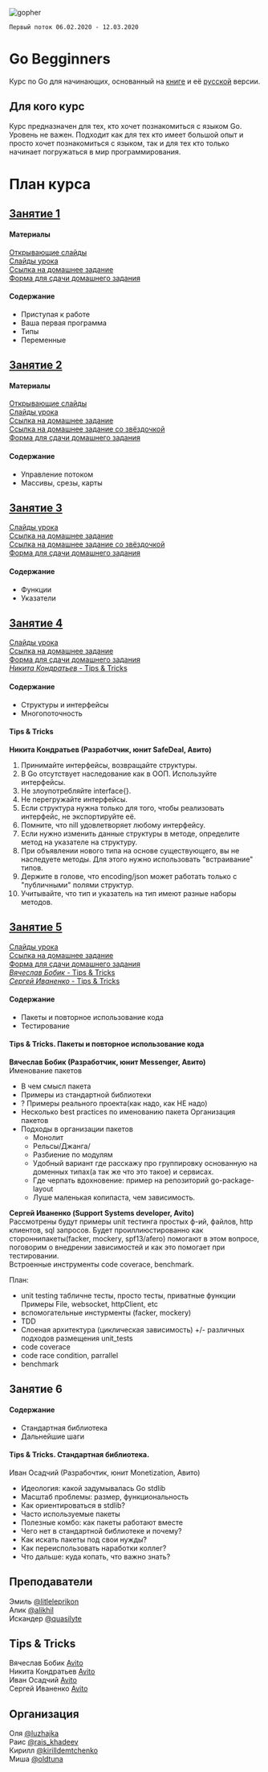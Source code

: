 ![gopher](/img/go_study.jpg "gopher in Innopolis")

`Первый поток 06.02.2020 - 12.03.2020`

# Go Begginners
Курс по Go для начинающих, основанный на [книге](http://golang-book.com/) и её [русской](http://golang-book.ru/) версии.

## Для кого курс
Курс предназначен для тех, кто хочет познакомиться с языком Go. Уровень не важен. Подходит как для тех кто имеет большой опыт и просто хочет познакомиться с языком, так и для тех кто только начинает погружаться в мир программирования.

# План курса

## [Занятие 1](https://www.meetup.com/GDG-Cloud-Innopolis/events/ldbnnrybcdbjb/)
#### Материалы
[Открывающие слайды](https://github.com/GDG-Cloud-Innopolis/Go-begginners/releases/download/v1.0.0/keyword-go.pdf)  
[Слайды урока](https://github.com/GDG-Cloud-Innopolis/Go-begginners/releases/download/v1.0.0/Go.Beginners.Innopolis.pdf)  
[Ссылка на домашнее задание](https://play.golang.org/p/1Jf-y7_Fy8j)  
[Форма для сдачи домашнего задания](https://forms.gle/6ogUHFAfyDrwSJLf8)  
#### Содержание
  * Приступая к работе  
  * Ваша первая программа  
  * Типы  
  * Переменные  

## [Занятие 2](https://www.meetup.com/GDG-Cloud-Innopolis/events/268532521/)
#### Материалы
[Открывающие слайды](https://github.com/GDG-Cloud-Innopolis/Go-begginners/releases/download/v1.1.0/Keyword2.pdf)  
[Слайды урока](https://github.com/GDG-Cloud-Innopolis/Go-begginners/releases/download/v1.1.0/Go.Beginners.Innopolis.2.pdf)  
[Ссылка на домашнее задание](https://play.golang.org/p/UeZfvGzBTUb)  
[Ссылка на домашнее задание со звёздочкой](https://play.golang.org/p/hlwxQM0rHmX)  
[Форма для сдачи домашнего задания](https://forms.gle/T3epCmce9UssFWPo9)  
#### Содержание
  * Управление потоком
  * Массивы, срезы, карты

## [Занятие 3](https://www.meetup.com/GDG-Cloud-Innopolis/events/268773574/)
[Слайды урока](https://github.com/GDG-Cloud-Innopolis/Go-begginners/releases/download/v1.2.0/Go.Beginners.Innopolis.3.pdf)  
[Ссылка на домашнее задание](https://play.golang.org/p/G6YMZMHnotU)  
[Ссылка на домашнее задание со звёздочкой](https://play.golang.org/p/wpefmNMZQWL)  
[Форма для сдачи домашнего задания](https://forms.gle/AcUQ9zH3BPtPoLoN6)  
#### Содержание
  * Функции
  * Указатели

## [Занятие 4](https://www.meetup.com/GDG-Cloud-Innopolis/events/268974970/)
[Слайды урока](https://github.com/GDG-Cloud-Innopolis/Go-begginners/releases/download/v1.3.0/Go.Beginners.Innopolis.4.pdf)   
[Ссылка на домашнее задание](https://play.golang.org/p/QeTIqPp3tbF)  
[Форма для сдачи домашнего задания](https://forms.gle/eA5htEBiQ9AVeCy78)  
[*Никита Кондратьев* - Tips & Tricks](https://github.com/GDG-Cloud-Innopolis/Go-begginners/releases/download/v1.3.0/Tips_Tricks.pdf)  
#### Содержание
  * Структуры и интерфейсы
  * Многопоточность

#### Tips & Tricks
**Никита Кондратьев (Разработчик, юнит SafeDeal, Авито)**

1. Принимайте интерфейсы, возвращайте структуры.
2. В Go отсутствует наследование как в ООП. Используйте интерфейсы.
3. Не злоупотребляйте interface{}.
4. Не перегружайте интерфейсы.
5. Если структура нужна только для того, чтобы реализовать интерфейс, не экспортируйте её.
6. Помните, что nill удовлетворяет любому интерфейсу.
7. Если нужно изменить данные структуры в методе, определите метод на указателе на структуру.
8. При объявлении нового типа на основе существующего, вы не наследуете методы. Для этого нужно использовать "встраивание" типов.
9. Держите в голове, что encoding/json может работать только с "публичными" полями структур.
10. Учитывайте, что тип и указатель на тип имеют разные наборы методов.

## [Занятие 5](https://www.meetup.com/GDG-Cloud-Innopolis/events/269128333/)
[Слайды урока](https://github.com/GDG-Cloud-Innopolis/Go-begginners/releases/download/v1.4.0/Go.Beginners.Innopolis.5.pdf)   
[Ссылка на домашнее задание](https://play.golang.org/p/_6SP-Dj79fY)  
[Форма для сдачи домашнего задания](https://forms.gle/pYfUzci4FMuPv8pb7)  
[*Вячеслав Бобик* - Tips & Tricks](https://github.com/GDG-Cloud-Innopolis/Go-begginners/releases/download/v1.4.0/package-naming-and-structuring.pdf)  
[*Сергей Иваненко* - Tips & Tricks](https://github.com/GDG-Cloud-Innopolis/Go-begginners/releases/download/v1.4.0/Unit.Go.Tips.and.Trics.pptx.pdf)  

#### Содержание
  * Пакеты и повторное использование кода
  * Тестирование

#### Tips & Tricks. Пакеты и повторное использование кода
**Вячеслав Бобик (Разработчик, юнит Messenger, Авито)**  
Именование пакетов
 - В чем смысл пакета
 - Примеры из стандартной библиотеки
 - ? Примеры реального проекта(как надо, как НЕ надо)
 - Несколько  best practices по именованию пакета
Организация пакетов
 - Подходы в организации пакетов
   - Монолит
   - Рельсы/Джанга/
   - Разбиение по модулям
   - Удобный вариант где расскажу про группировку основанную на доменных типах(а так же что это такое) и сервисах.
   - Где черпать вдохновение: пример на репозиторий go-package-layout
   - Луше маленькая копипаста, чем зависимость.

**Сергей Иваненко (Support Systems developer, Avito)**  
Рассмотрены будут примеры unit тестинга простых ф-ий, файлов, http клиентов, sql запросов. Будет проиллиюстированно как стороннипакеты(facker, mockery, spf13/afero) помогают в этом вопросе, поговорим о внедрении зависимостей и как это помогает при тестировании.  
Встроенные инструменты code coverace, benchmark.

План:
 - unit testing табличне тесты, просто тесты, приватные функции    Примеры File, websocket, httpClient, etc
 - вспомогательные инстурменты (facker, mockery)
 - TDD
 - Слоеная архитектура (циклическая зависимость) +/- различных подходов размещения unit_tests
 - code coverace
 - code race condition, parrallel
 - benchmark

## Занятие 6
#### Содержание
  * Стандартная библиотека
  * Дальнейшие шаги

#### Tips & Tricks. Стандартная библиотека.
Иван Осадчий (Разрабочтик, юнит Monetization, Авито)

  - Идеология: какой задумывалась Go stdlib
  - Масштаб проблемы: размер, функциональность
  - Как ориентироваться в stdlib?
  - Часто используемые пакеты
  - Полезные комбо: как пакеты работают вместе
  - Чего нет в стандартной библиотеке и почему?
  - Как искать пакеты под свои нужды?
  - Как переиспользовать наработки коллег?
  - Что дальше: куда копать, что важно знать?

## Преподаватели
Эмиль [@litleleprikon](https://tttttt.me/litleleprikon)  
Алик [@alikhil](https://tttttt.me/alikhil)  
Искандер [@quasilyte](https://tttttt.me/quasilyte)  

## Tips & Tricks
Вячеслав Бобик [Avito](https://tttttt.me/victor3)  
Никита Кондратьев [Avito](https://tttttt.me/nskondratev)  
Иван Осадчий [Avito](https://tttttt.me/ivan_os)  
Сергей Иваненко [Avito](https://tttttt.me/SergeyWh1te)  

## Организация
Оля [@luzhajka](https://tttttt.me/luzhajka)  
Раис [@rais_khadeev](https://tttttt.me/rais_khadeev)  
Кирилл [@kirilldemtchenko](https://tttttt.me/kirilldemtchenko)  
Миша [@oldtuna](https://tttttt.me/oldtuna)
